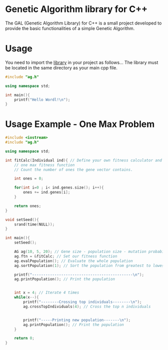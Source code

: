 # Genetic Algorithm library for C++

The GAL (Genetic Algorithm Library) for C++ is a small project developed to provide the basic functionalities of a simple Genetic Algorithm.

# Usage

You need to import the [library](https://github.com/ICIsUAA/GeneticAlgorithmTool/blob/master/src/ag.h) in your project as follows...
The library must be located in the same directory as your main cpp file.
```cpp
#include "ag.h"

using namespace std;

int main(){
    printf("Hello Wordl!\n");
}
```

# Usage Example - One Max Problem
```cpp
#include <iostream>
#include "ag.h"

using namespace std;

int fitCalc(Individual ind){ // Define your own fitness calculator and set it to a delegate
	// one max fitness function
	// Count the number of ones the gene vector contains.

	int ones = 0;

	for(int i=0 ; i< ind.genes.size(); i++){
		ones += ind.genes[i];
	}

	return ones;
}

void setSeed(){
	srand(time(NULL));
}

int main(){
	setSeed();

	AG ag(10, 5, 20); // Gene size - population size - mutation probability
	ag.ftn = &fitCalc; // Set our fitness function
	ag.evalPopulation(); // Evaluate the whole population
	ag.sortPopulation(1); // Sort the population from greatest to lowest fitness

	printf("---------------------------------------------\n");
	ag.printPopulation(); // Print the population


	int x = 4; // Iterate 4 times
	while(x--){
		printf("--------Crossing top individuals--------\n");
		ag.crossTopIndividuals(4); // Cross the top n individuals


		printf("-----Printing new population-------\n");
		ag.printPopulation(); // Print the population
	}

	return 0;
}

```

